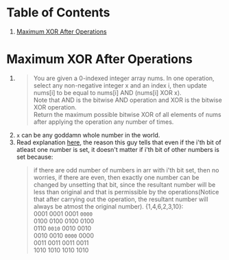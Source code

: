# Table of Contents
1. [Maximum XOR After Operations](#max_xor_after_operations)

# Maximum XOR After Operations<a name="#max_xor_after_operations"></a>
1. > You are given a 0-indexed integer array nums. In one operation, select any non-negative integer x and an index i, then update nums[i] to be equal to nums[i] AND (nums[i] XOR x). \
    Note that AND is the bitwise AND operation and XOR is the bitwise XOR operation. \
    Return the maximum possible bitwise XOR of all elements of nums after applying the operation any number of times.
2. `x` can be any goddamn whole number in the world.
3. Read explanation [here](https://leetcode.com/problems/maximum-xor-after-operations/discuss/2373604/C%2B%2B-Beginner-Friendly-Explanation), the reason this guy tells that even if the i'th bit of atleast one number is set, it doesn't matter if i'th bit of other numbers is set because:
    > if there are odd number of numbers in arr with i'th bit set, then no worries, if there are even, then exactly one number can be changed by unsetting that bit, since the resultant number will be less than original and that is permissible by the operations(Notice that after carrying out the operation, the resultant number will always be atmost the original number).
    > {1,4,6,2,3,10}: \
        0001 0001  0001 `0000` \
        0100 0100  0100  0100 \
        0110 `0010` 0010  0010 \
        0010 0010  `0000` 0000 \
        0011 0011  0011  0011 \
        1010 1010  1010  1010
